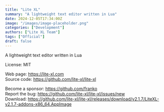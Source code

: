 ```yaml
---
title: "Lite XL"
summary: "A lightweight text editor written in Lua"
date: 2024-12-05T17:34:00Z
image: "/images/image-placeholder.png"
categories: ["Development"]
authors: ["Lite XL Team"]
tags: ["Official"]
draft: false
---
```


A lightweight text editor written in Lua

License: MIT

Web page: <https://lite-xl.com>  
Source code: <https://github.com/lite-xl/lite-xl>

Become a sponsor: <https://github.com/franko>  
Report the bug: <https://github.com/lite-xl/lite-xl/issues/new>  
Download: <https://github.com/lite-xl/lite-xl/releases/download/v2.1.7/LiteXL-v2.1.7-addons-x86_64.AppImage>